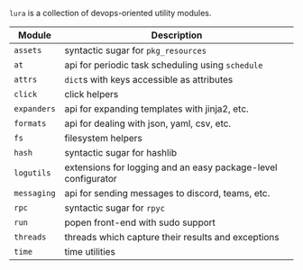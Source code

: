 `lura` is a collection of devops-oriented utility modules.

| Module           | Description                                                                |
| ---------------- | -------------------------------------------------------------------------- |
| `assets`         | syntactic sugar for `pkg_resources`                                        |
| `at`             | api for periodic task scheduling using `schedule`                          |
| `attrs`          | `dict`s with keys accessible as attributes                                 |
| `click`          | click helpers                                                              |
| `expanders`      | api for expanding templates with jinja2, etc.                              |
| `formats`        | api for dealing with json, yaml, csv, etc.                                 |
| `fs`             | filesystem helpers                                                         |
| `hash`           | syntactic sugar for hashlib                                                |
| `logutils`       | extensions for logging and an easy package-level configurator              |
| `messaging`      | api for sending messages to discord, teams, etc.                           |
| `rpc`            | syntactic sugar for `rpyc`                                                 |
| `run`            | popen front-end with sudo support                                          |
| `threads`        | threads which capture their results and exceptions                         |
| `time`           | time utilities                                                             |
